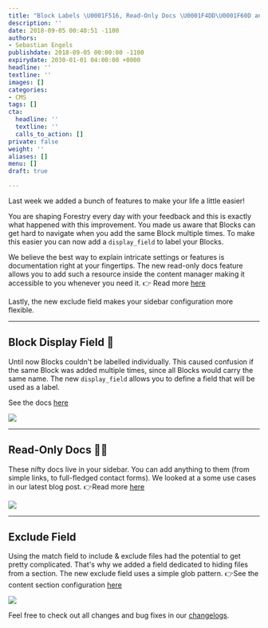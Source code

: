```yaml
---
title: "Block Labels \U0001F516, Read-Only Docs \U0001F4DD\U0001F60D and More"
description: ''
date: 2018-09-05 00:40:51 -1100
authors:
- Sebastian Engels
publishdate: 2018-09-05 00:00:00 -1100
expirydate: 2030-01-01 04:00:00 +0000
headline: ''
textline: ''
images: []
categories:
- CMS
tags: []
cta:
  headline: ''
  textline: ''
  calls_to_action: []
private: false
weight: ''
aliases: []
menu: []
draft: true

---
```

Last week we added a bunch of features to make your life a little easier!

You are shaping Forestry every day with your feedback and this is exactly what happened with this improvement. You made us aware that Blocks can get hard to navigate when you add the same Block multiple times. To make this easier you can now add a `display_field` to label your Blocks.

We believe the best way to explain intricate settings or features is documentation right at your fingertips. The new read-only docs feature allows you to add such a resource inside the content manager making it accessible to you whenever you need it. 👉 Read more [here](https://forestry.io/blog/create-in-app-documentation-for-content-editors/)

Lastly, the new exclude field makes your sidebar configuration more flexible.

***

## Block Display Field 🔖

Until now Blocks couldn't be labelled individually. This caused confusion if the same Block was added multiple times, since all Blocks would carry the same name. The new `display_field` allows you to define a field that will be used as a label.

See the docs [here](https://forestry.io/docs/settings/front-matter-templates#display-field)

![](https://downloads.intercomcdn.com/i/o/74948340/df1097781d0e34d51d7bdb4b/partial_template_display_field.png)

***

## Read-Only Docs 📝😍

These nifty docs live in your sidebar. You can add anything to them (from simple links, to full-fledged contact forms). We looked at a some use cases in our latest blog post. 👉Read more [here](https://forestry.io/blog/create-in-app-documentation-for-content-editors/)

![](https://downloads.intercomcdn.com/i/o/74949100/3fc78db6ab9d6160bacb6f56/read-only-documentation.png)

***

## Exclude Field

Using the match field to include & exclude files had the potential to get pretty complicated. That's why we added a field dedicated to hiding files from a section. The new exclude field uses a simple glob pattern. 👉See the content section configuration [here](https://forestry.io/docs/settings/content-sections/)

![](https://downloads.intercomcdn.com/i/o/74958160/9c6cfa72409f11cd94269450/exclude_glob_pattern.png)

Feel free to check out all changes and bug fixes in our [changelogs](https://forestry.io/docs/changelog/).